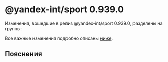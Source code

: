 # @yandex-int/sport 0.939.0

<!-- ЧЕЛОВЕЧЕСКОЕ ВСТУПЛЕНИЕ -->

Изменения, вошедшие в релиз @yandex-int/sport 0.939.0, разделены на группы:

Все важные изменения подробно описаны [ниже](#Пояснения).

## Пояснения

